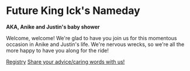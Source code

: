 # Future King Ick's Nameday

__AKA, Anike and Justin's baby shower__

Welcome, welcome! We're glad to have you join us for this momentous occasion in
Anike and Justin's life. We're nervous wrecks, so we're all the more happy to
have you along for the ride!

[Registry](https://www.babylist.com/baby-registry-anike-justin)
[Share your advice/caring words with us!](https://www.kudoboard.com/boards/gAsekpxn)
